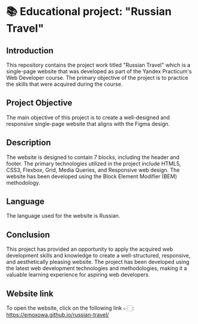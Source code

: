 # 📚 Educational project: "Russian Travel" </div>

## Introduction
This repository contains the project work titled "Russian Travel" which is a single-page website that was developed as part of the Yandex Practicum's Web Developer course. The primary objective of the project is to practice the skills that were acquired during the course.

## Project Objective
The main objective of this project is to create a well-designed and responsive single-page website that aligns with the Figma design.

## Description
The website is designed to contain 7 blocks, including the header and footer. The primary technologies utilized in the project include HTML5, CSS3, Flexbox, Grid, Media Queries, and Responsive web design. The website has been developed using the Block Element Modifier (BEM) methodology.

## Language
The language used for the website is Russian.

## Conclusion
This project has provided an opportunity to apply the acquired web development skills and knowledge to create a well-structured, responsive, and aesthetically pleasing website. The project has been developed using the latest web development technologies and methodologies, making it a valuable learning experience for aspiring web developers.

## Website link
To open the website, click on the following link 👉🏻: https://emoxowa.github.io/russian-travel/
